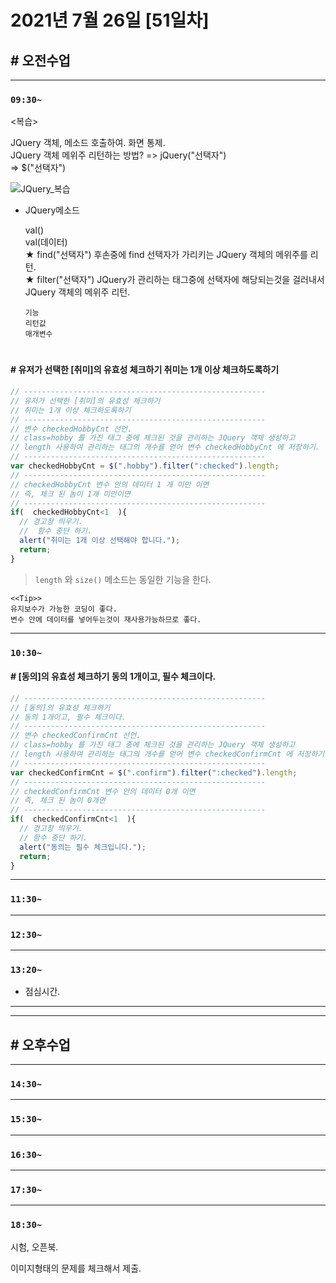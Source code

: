 # 2021년 7월 26일 [51일차]  

## # 오전수업  
----
### `09:30~`  


<복습>    

JQuery 객체, 메소드 호출하여. 화면 통제.    
JQuery 객체 메위주 리턴하는 방법?  =>  jQuery("선택자")  
                                 =>  $("선택자")     

![JQuery_복습]()    

- JQuery메소드

  val()    
  val(데이터)    
  ★ find("선택자")    후손중에 find 선택자가 가리키는 JQuery 객체의 메위주를 리턴.  
  ★ filter("선택자")  JQuery가 관리하는 태그중에 선택자에 해당되는것을 걸러내서 JQuery 객체의 메위주 리턴.  

  ```
  기능   
  리턴값    
  매개변수    
  ```

#

#### # 유저가 선택한 [취미]의 유효성 체크하기 취미는 1개 이상 체크하도록하기

```javascript
// ------------------------------------------------------
// 유저가 선택한 [취미]의 유효성 체크하기 
// 취미는 1개 이상 체크하도록하기
// ------------------------------------------------------
// 변수 checkedHobbyCnt 선언.
// class=hobby 를 가진 태그 중에 체크된 것을 관리하는 JQuery 객체 생성하고 
// length 사용하여 관리하는 태그의 개수를 얻어 변수 checkedHobbyCnt 에 저장하기. 
// ------------------------------------------------------
var checkedHobbyCnt = $(".hobby").filter(":checked").length;
// ------------------------------------------------------
// checkedHobbyCnt 변수 안의 데이터 1 개 미만 이면 
// 즉, 체크 된 놈이 1개 미만이면
// ------------------------------------------------------
if(  checkedHobbyCnt<1  ){
  // 경고창 띄우기.
  //  함수 중단 하기. 
  alert("취미는 1개 이상 선택해야 합니다.");
  return;
}
```
> `length` 와  `size()` 메소드는 동일한 기능을 한다.  


```
<<Tip>>
유지보수가 가능한 코딩이 좋다. 
변수 안에 데이터를 넣어두는것이 재사용가능하므로 좋다.
```

----
### `10:30~`

#### # [동의]의 유효성 체크하기 동의 1개이고, 필수 체크이다.   

```javascript
// ------------------------------------------------------
// [동의]의 유효성 체크하기 
// 동의 1개이고, 필수 체크이다.
// ------------------------------------------------------
// 변수 checkedConfirmCnt 선언.
// class=hobby 를 가진 태그 중에 체크된 것을 관리하는 JQuery 객체 생성하고 
// length 사용하여 관리하는 태그의 개수를 얻어 변수 checkedConfirmCnt 에 저장하기. 
// ------------------------------------------------------
var checkedConfirmCnt = $(".confirm").filter(":checked").length;
// ------------------------------------------------------
// checkedConfirmCnt 변수 안의 데이터 0개 이면 
// 즉, 체크 된 놈이 0개면
// ------------------------------------------------------
if(  checkedConfirmCnt<1  ){
  // 경고창 띄우기.
  // 함수 중단 하기. 
  alert("동의는 필수 체크입니다.");
  return;
}
```















----
### `11:30~`








----
### `12:30~`








----
### `13:20~`

  - 점심시간.

---
---

## # 오후수업

---
### `14:30~`










---
### `15:30~`









----
### `16:30~`








----
### `17:30~`








----
### `18:30~`


시험, 오픈북.    

이미지형태의 문제를 체크해서 제출.    